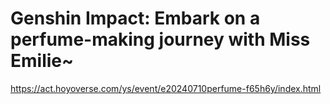 # Genshin Impact: Embark on a perfume-making journey with Miss Emilie~
https://act.hoyoverse.com/ys/event/e20240710perfume-f65h6y/index.html